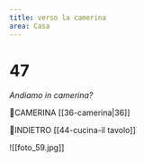 ```yaml
---
title: verso la camerina
area: Casa
---
```

# 47
_Andiamo in camerina?_

👣CAMERINA [[36-camerina|36]]

👀INDIETRO [[44-cucina-il tavolo]]

![[foto_59.jpg]]